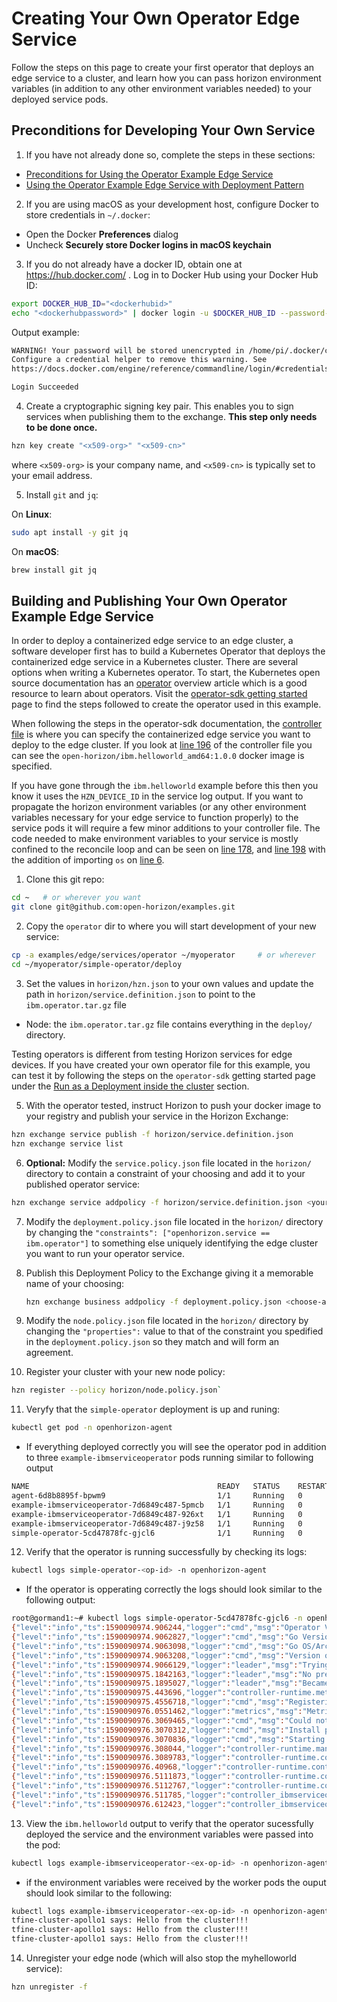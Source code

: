 # Creating Your Own Operator Edge Service

Follow the steps on this page to create your first operator that deploys an edge service to a cluster, and learn how you can pass horizon environment variables (in addition to any other environment variables needed) to your deployed service pods. 

## Preconditions for Developing Your Own Service

1. If you have not already done so, complete the steps in these sections:

  - [Preconditions for Using the Operator Example Edge Service](README.md#preconditions)
  - [Using the Operator Example Edge Service with Deployment Pattern](README.md#using-helloworld-pattern)

2. If you are using macOS as your development host, configure Docker to store credentials in `~/.docker`:

  - Open the Docker **Preferences** dialog
  - Uncheck **Securely store Docker logins in macOS keychain**

3. If you do not already have a docker ID, obtain one at https://hub.docker.com/ . Log in to Docker Hub using your Docker Hub ID:

  ```bash
  export DOCKER_HUB_ID="<dockerhubid>"
  echo "<dockerhubpassword>" | docker login -u $DOCKER_HUB_ID --password-stdin
  ```

  Output example:

  ```bash
  WARNING! Your password will be stored unencrypted in /home/pi/.docker/config.json.
  Configure a credential helper to remove this warning. See
  https://docs.docker.com/engine/reference/commandline/login/#credentials-store

  Login Succeeded
  ```

4. Create a cryptographic signing key pair. This enables you to sign services when publishing them to the exchange. **This step only needs to be done once.**

  ```bash
  hzn key create "<x509-org>" "<x509-cn>"
  ```

  where `<x509-org>` is your company name, and `<x509-cn>` is typically set to your email address.

5. Install `git` and `jq`:

  On **Linux**:

  ```bash
  sudo apt install -y git jq
  ```

  On **macOS**:

  ```bash
  brew install git jq
  ```

## <a id=build-publish-your-op> Building and Publishing Your Own Operator Example Edge Service

In order to deploy a containerized edge service to an edge cluster, a software developer first has to build a Kubernetes Operator that deploys the containerized edge service in a Kubernetes cluster. There are several options when writing a Kubernetes operator. To start, the Kubernetes open source documentation has an [operator](https://kubernetes.io/docs/concepts/extend-kubernetes/operator/) overview article which is a good resource to learn about operators. Visit the [operator-sdk getting started](https://github.com/operator-framework/getting-started#overview) page to find the steps followed to create the operator used in this example. 

When following the steps in the operator-sdk documentation, the [controller file](https://github.com/operator-framework/getting-started#add-a-new-controller) is where you can specify the containerized edge service you want to deploy to the edge cluster. If you look at [line 196](https://github.com/t-fine/examples/blob/2851c6abb17ccf2fbd760f5e5f494f3c4a668328/edge/services/operator/simple-operator/pkg/controller/ibmserviceoperator/ibmserviceoperator_controller.go#L196) of the controller file you can see the `open-horizon/ibm.helloworld_amd64:1.0.0` docker image is specified. 

If you have gone through the `ibm.helloworld` example before this then you know it uses the `HZN_DEVICE_ID` in the service log output. If you want to propagate the horizon environment variables (or any other environment variables necessary for your edge service to function properly) to the service pods it will require a few minor additions to your controller file. The code needed to make environment variables to your service is mostly confined to the reconcile loop and can be seen on [line 178](https://github.com/t-fine/examples/blob/37d88da91c13052e26461d4c1f6bb164ae9abec2/edge/services/operator/simple-operator/pkg/controller/ibmserviceoperator/ibmserviceoperator_controller.go#L178), and [line 198](https://github.com/t-fine/examples/blob/37d88da91c13052e26461d4c1f6bb164ae9abec2/edge/services/operator/simple-operator/pkg/controller/ibmserviceoperator/ibmserviceoperator_controller.go#L198) with the addition of importing `os` on [line 6](https://github.com/t-fine/examples/blob/37d88da91c13052e26461d4c1f6bb164ae9abec2/edge/services/operator/simple-operator/pkg/controller/ibmserviceoperator/ibmserviceoperator_controller.go#L6). 

1. Clone this git repo:
```bash
cd ~   # or wherever you want
git clone git@github.com:open-horizon/examples.git
```

2. Copy the `operator` dir to where you will start development of your new service:
```bash
cp -a examples/edge/services/operator ~/myoperator     # or wherever
cd ~/myoperator/simple-operator/deploy
```

3. Set the values in `horizon/hzn.json` to your own values and update the path in `horizon/service.definition.json` to point to the `ibm.operator.tar.gz` file
  - Node: the `ibm.operator.tar.gz` file contains everything in the `deploy/` directory.

Testing operators is different from testing Horizon services for edge devices. If you have created your own operator file for this example, you can test it by following the steps on the `operator-sdk` getting started page under the [Run as a Deployment inside the cluster](https://github.com/operator-framework/getting-started#1-run-as-a-deployment-inside-the-cluster) section.

5. With the operator tested, instruct Horizon to push your docker image to your registry and publish your service in the Horizon Exchange:

  ```bash
  hzn exchange service publish -f horizon/service.definition.json
  hzn exchange service list
  ```

6. **Optional:** Modify the `service.policy.json` file located in the `horizon/` directory to contain a constraint of your choosing and add it to your published operator service:
  ```bash
  hzn exchange service addpolicy -f horizon/service.definition.json <your-operator-service>
  ```
  
7. Modify the `deployment.policy.json` file located in the `horizon/` directory by changing the `"constraints": ["openhorizon.service == ibm.operator"]` to something else uniquely identifying the edge cluster you want to run your operator service.

8. Publish this Deployment Policy to the Exchange giving it a memorable name of your choosing:
   ```bash
   hzn exchange business addpolicy -f deployment.policy.json <choose-any-policy-name>
   ```
   
9. Modify the `node.policy.json` file located in the `horizon/` directory by changing the `"properties":`  value to that of the constraint you spedified in the `deployment.policy.json` so they match and will form an agreement.

10. Register your cluster with your new node policy:
  ```bash
  hzn register --policy horizon/node.policy.json`
  ```
  
11. Veryfy that the `simple-operator` deployment is up and runing:
```bash 
kubectl get pod -n openhorizon-agent
```

- If everything deployed correctly you will see the operator pod in addition to three `example-ibmserviceoperator` pods running similar to following output
```bash 
NAME                                          READY   STATUS    RESTARTS   AGE
agent-6d8b8895f-bpwm9                         1/1     Running   0          2d21h
example-ibmserviceoperator-7d6849c487-5pmcb   1/1     Running   0          88s
example-ibmserviceoperator-7d6849c487-926xt   1/1     Running   0          88s
example-ibmserviceoperator-7d6849c487-j9z58   1/1     Running   0          88s
simple-operator-5cd47878fc-gjcl6              1/1     Running   0          96s
```

12. Verify that the operator is running successfully by checking its logs:
```bash
kubectl logs simple-operator-<op-id> -n openhorizon-agent
```

- If the operator is opperating correctly the logs should look similar to the following output:
```bash
root@gormand1:~# kubectl logs simple-operator-5cd47878fc-gjcl6 -n openhorizon-agent
{"level":"info","ts":1590090974.906244,"logger":"cmd","msg":"Operator Version: 0.0.1"}
{"level":"info","ts":1590090974.9062827,"logger":"cmd","msg":"Go Version: go1.14.3"}
{"level":"info","ts":1590090974.9063098,"logger":"cmd","msg":"Go OS/Arch: linux/amd64"}
{"level":"info","ts":1590090974.9063208,"logger":"cmd","msg":"Version of operator-sdk: v0.17.1"}
{"level":"info","ts":1590090974.9066129,"logger":"leader","msg":"Trying to become the leader."}
{"level":"info","ts":1590090975.1842163,"logger":"leader","msg":"No pre-existing lock was found."}
{"level":"info","ts":1590090975.1895027,"logger":"leader","msg":"Became the leader."}
{"level":"info","ts":1590090975.443696,"logger":"controller-runtime.metrics","msg":"metrics server is starting to listen","addr":"0.0.0.0:8383"}
{"level":"info","ts":1590090975.4556718,"logger":"cmd","msg":"Registering Components."}
{"level":"info","ts":1590090976.0551462,"logger":"metrics","msg":"Metrics Service object created","Service.Name":"simple-operator-metrics","Service.Namespace":"openhorizon-agent"}
{"level":"info","ts":1590090976.3069465,"logger":"cmd","msg":"Could not create ServiceMonitor object","error":"no ServiceMonitor registered with the API"}
{"level":"info","ts":1590090976.3070312,"logger":"cmd","msg":"Install prometheus-operator in your cluster to create ServiceMonitor objects","error":"no ServiceMonitor registered with the API"}
{"level":"info","ts":1590090976.3070836,"logger":"cmd","msg":"Starting the Cmd."}
{"level":"info","ts":1590090976.308044,"logger":"controller-runtime.manager","msg":"starting metrics server","path":"/metrics"}
{"level":"info","ts":1590090976.3089783,"logger":"controller-runtime.controller","msg":"Starting EventSource","controller":"ibmserviceoperator-controller","source":"kind source: /, Kind="}
{"level":"info","ts":1590090976.40968,"logger":"controller-runtime.controller","msg":"Starting EventSource","controller":"ibmserviceoperator-controller","source":"kind source: /, Kind="}
{"level":"info","ts":1590090976.5111873,"logger":"controller-runtime.controller","msg":"Starting Controller","controller":"ibmserviceoperator-controller"}
{"level":"info","ts":1590090976.5112767,"logger":"controller-runtime.controller","msg":"Starting workers","controller":"ibmserviceoperator-controller","worker count":1}
{"level":"info","ts":1590090976.511785,"logger":"controller_ibmserviceoperator","msg":"Reconciling IBMserviceOperator","Request.Namespace":"openhorizon-agent","Request.Name":"example-ibmserviceoperator"}
{"level":"info","ts":1590090976.612423,"logger":"controller_ibmserviceoperator","msg":"Creating a new Deployment","Request.Namespace":"openhorizon-agent","Request.Name":"example-ibmserviceoperator","Deployment.Namespace":"openhorizon-agent","Deployment.Name":"example-ibmserviceoperator"}
```

13. View the `ibm.helloworld` output to verify that the operator sucessfully deployed the service and the environment variables were passed into the pod:
```bash
kubectl logs example-ibmserviceoperator-<ex-op-id> -n openhorizon-agent
```

- if the environment variables were received by the worker pods the ouput should look similar to the following:
```bash
kubectl logs example-ibmserviceoperator-<ex-op-id> -n openhorizon-agent
tfine-cluster-apollo1 says: Hello from the cluster!!!
tfine-cluster-apollo1 says: Hello from the cluster!!!
tfine-cluster-apollo1 says: Hello from the cluster!!!
```

14. Unregister your edge node (which will also stop the myhelloworld service):
```bash
hzn unregister -f
```
